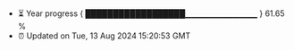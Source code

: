- ⏳ Year progress { ██████████████████▁▁▁▁▁▁▁▁▁▁▁▁ } 61.65 %
- ⏰ Updated on Tue, 13 Aug 2024 15:20:53 GMT

